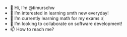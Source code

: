 - 👋 Hi, I’m @timurschw
- 👀 I’m interested in learning smth new everyday!
- 🌱 I’m currently learning math for my exams :(
- 💞️ I’m looking to collaborate on software development!
- 📫 How to reach me? 

<!---
timurschw/timurschw is a ✨ special ✨ repository because its `README.md` (this file) appears on your GitHub profile.
You can click the Preview link to take a look at your changes.
--->
